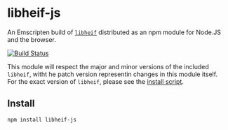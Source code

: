 # libheif-js

An Emscripten build of [`libheif`](https://github.com/strukturag/libheif) distributed as an npm module for Node.JS and the browser.

[![Build Status](https://travis-ci.com/catdad-experiments/libheif-js.svg?branch=master)](https://travis-ci.com/catdad-experiments/libheif-js)

This module will respect the major and minor versions of the included `libheif`, witht he patch version representin changes in this module itself. For the exact version of `libheif`, please see the [install script](scripts/install.js).

## Install

```bash
npm install libheif-js
```
